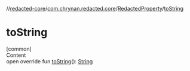 //[redacted-core](../../../index.md)/[com.chrynan.redacted.core](../index.md)/[RedactedProperty](index.md)/[toString](to-string.md)



# toString  
[common]  
Content  
open override fun [toString](to-string.md)(): [String](https://kotlinlang.org/api/latest/jvm/stdlib/kotlin/-string/index.html)  



